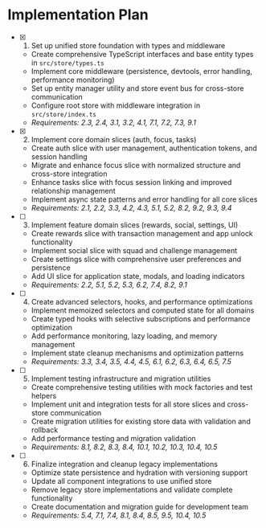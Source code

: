 # Implementation Plan

- [x] 1. Set up unified store foundation with types and middleware
  - Create comprehensive TypeScript interfaces and base entity types in `src/store/types.ts`
  - Implement core middleware (persistence, devtools, error handling, performance monitoring)
  - Set up entity manager utility and store event bus for cross-store communication
  - Configure root store with middleware integration in `src/store/index.ts`
  - _Requirements: 2.3, 2.4, 3.1, 3.2, 4.1, 7.1, 7.2, 7.3, 9.1_

- [x] 2. Implement core domain slices (auth, focus, tasks)
  - Create auth slice with user management, authentication tokens, and session handling
  - Migrate and enhance focus slice with normalized structure and cross-store integration
  - Enhance tasks slice with focus session linking and improved relationship management
  - Implement async state patterns and error handling for all core slices
  - _Requirements: 2.1, 2.2, 3.3, 4.2, 4.3, 5.1, 5.2, 8.2, 9.2, 9.3, 9.4_

- [ ] 3. Implement feature domain slices (rewards, social, settings, UI)
  - Create rewards slice with transaction management and app unlock functionality
  - Implement social slice with squad and challenge management
  - Create settings slice with comprehensive user preferences and persistence
  - Add UI slice for application state, modals, and loading indicators
  - _Requirements: 2.2, 5.1, 5.2, 5.3, 6.2, 7.4, 8.2, 9.1_

- [ ] 4. Create advanced selectors, hooks, and performance optimizations
  - Implement memoized selectors and computed state for all domains
  - Create typed hooks with selective subscriptions and performance optimization
  - Add performance monitoring, lazy loading, and memory management
  - Implement state cleanup mechanisms and optimization patterns
  - _Requirements: 3.3, 3.4, 3.5, 4.4, 4.5, 6.1, 6.2, 6.3, 6.4, 6.5, 7.5_

- [ ] 5. Implement testing infrastructure and migration utilities
  - Create comprehensive testing utilities with mock factories and test helpers
  - Implement unit and integration tests for all store slices and cross-store communication
  - Create migration utilities for existing store data with validation and rollback
  - Add performance testing and migration validation
  - _Requirements: 8.1, 8.2, 8.3, 8.4, 10.1, 10.2, 10.3, 10.4, 10.5_

- [ ] 6. Finalize integration and cleanup legacy implementations
  - Optimize state persistence and hydration with versioning support
  - Update all component integrations to use unified store
  - Remove legacy store implementations and validate complete functionality
  - Create documentation and migration guide for development team
  - _Requirements: 5.4, 7.1, 7.4, 8.1, 8.4, 8.5, 9.5, 10.4, 10.5_
